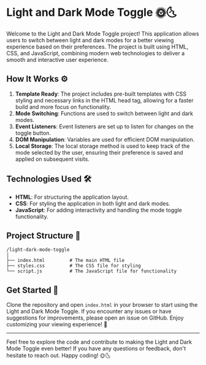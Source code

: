 # Light and Dark Mode Toggle 🌞🌜

Welcome to the Light and Dark Mode Toggle project!
This application allows users to switch between light and dark modes for a better viewing experience based on their preferences.
The project is built using HTML, CSS, and JavaScript, combining modern web technologies to deliver a smooth and interactive user experience.

## How It Works ⚙️

1. **Template Ready**: The project includes pre-built templates with CSS styling and necessary links in the HTML head tag, allowing for a faster build and more focus on functionality.
2. **Mode Switching**: Functions are used to switch between light and dark modes.
3. **Event Listeners**: Event listeners are set up to listen for changes on the toggle button.
4. **DOM Manipulation**: Variables are used for efficient DOM manipulation.
5. **Local Storage**: The local storage method is used to keep track of the mode selected by the user, ensuring their preference is saved and applied on subsequent visits.

## Technologies Used 🛠️

- **HTML**: For structuring the application layout.
- **CSS**: For styling the application in both light and dark modes.
- **JavaScript**: For adding interactivity and handling the mode toggle functionality.

## Project Structure 📂

```
/light-dark-mode-toggle
│
├── index.html         # The main HTML file
├── styles.css         # The CSS file for styling
└── script.js          # The JavaScript file for functionality
```

## Get Started 🚀

Clone the repository and open `index.html` in your browser to start using the Light and Dark Mode Toggle.
If you encounter any issues or have suggestions for improvements, please open an issue on GitHub. Enjoy customizing your viewing experience! 🎉

---

Feel free to explore the code and contribute to making the Light and Dark Mode Toggle even better!
If you have any questions or feedback, don't hesitate to reach out.
Happy coding! 🌞🌜
